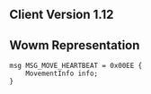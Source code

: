 ## Client Version 1.12

## Wowm Representation
```rust,ignore
msg MSG_MOVE_HEARTBEAT = 0x00EE {
    MovementInfo info;    
}

```
